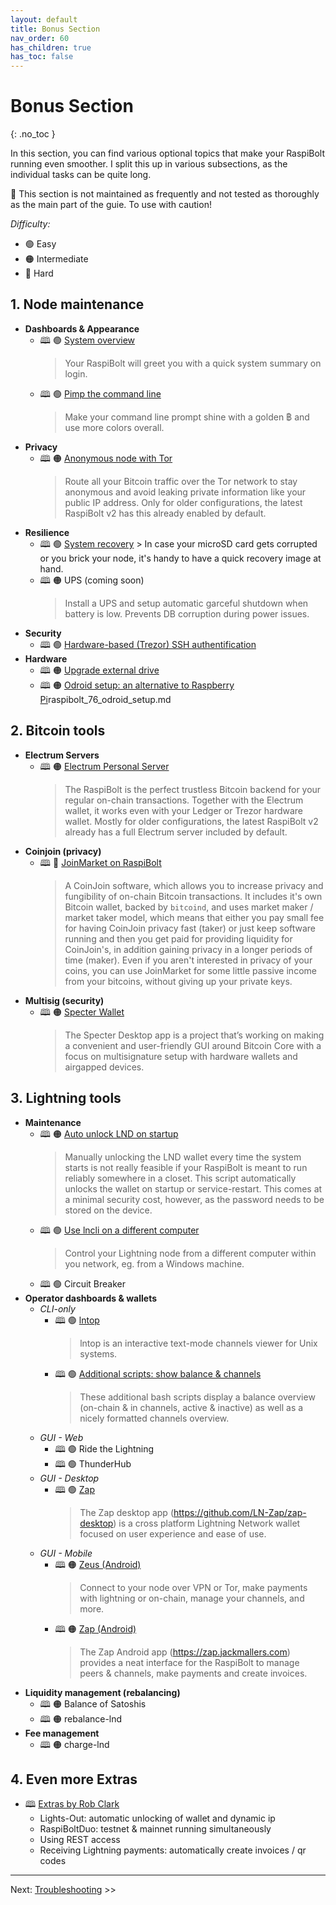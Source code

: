 ```yaml
---
layout: default
title: Bonus Section
nav_order: 60
has_children: true
has_toc: false
---
```

<!-- markdownlint-disable MD014 MD022 MD025 MD033 MD036 MD040 -->

# Bonus Section
{: .no_toc }

In this section, you can find various optional topics that make your RaspiBolt running even smoother. I split this up in various subsections, as the individual tasks can be quite long.

🚨 This section is not maintained as frequently and not tested as thoroughly as the main part of the guie. To use with caution!

*Difficulty:*
* 🟢 Easy
* 🟠 Intermediate
* 🔴 Hard

## 1. Node maintenance
* **Dashboards & Appearance**
    * 🕮 🟢 [System overview](bonus/raspibolt_61_system-overview.md) 
      >Your RaspiBolt will greet you with a quick system summary on login.
    * 🕮 🟢 [Pimp the command line](bonus/raspibolt_62_commandline.md) 
      > Make your command line prompt shine with a golden ฿ and use more colors overall.
* **Privacy**
    * 🕮 🟠 [Anonymous node with Tor](bonus/raspibolt_69_tor.md) 
      > Route all your Bitcoin traffic over the Tor network to stay anonymous and avoid leaking private information like your public IP address. Only for older configurations, the latest RaspiBolt v2 has this already enabled by default.
* **Resilience**
    * 🕮 🟢 [System recovery](bonus/raspibolt_65_system-recovery.md)        > In case your microSD card gets corrupted or you brick your node, it's handy to have a quick recovery image at hand.
    * 🕮 🟠 UPS (coming soon) 
      > Install a UPS and setup automatic garceful shutdown when battery is low. Prevents DB corruption during power issues.
* **Security**
    * 🕮 🟢 [Hardware-based (Trezor) SSH authentification](bonus/raspibolt_75_trezor-agent.md) 
* **Hardware**
    * 🕮 🟠 [Upgrade external drive](bonus/raspibolt_77_upgrade-external-drive.md) 
    * 🕮 🟠 [Odroid setup: an alternative to Raspberry Pi]()raspibolt_76_odroid_setup.md 
  

## 2. Bitcoin tools
* **Electrum Servers**
    * 🕮 🟠 [Electrum Personal Server](bonus/raspibolt_64_electrum.md) 
      > The RaspiBolt is the perfect trustless Bitcoin backend for your regular on-chain transactions. Together with the Electrum wallet, it works even with your Ledger or Trezor hardware wallet. Mostly for older configurations, the latest RaspiBolt v2 already has a full Electrum server included by default.
* **Coinjoin (privacy)**
    * 🕮 🔴 [JoinMarket on RaspiBolt](https://github.com/kristapsk/raspibolt-extras/blob/master/joinmarket.md) 
      > A CoinJoin software, which allows you to increase privacy and fungibility of on-chain Bitcoin transactions. It includes it's own Bitcoin wallet, backed by `bitcoind`, and uses market maker / market taker model, which means that either you pay small fee for having CoinJoin privacy fast (taker) or just keep software running and then you get paid for providing liquidity for CoinJoin's, in addition gaining privacy in a longer periods of time (maker). Even if you aren't interested in privacy of your coins, you can use JoinMarket for some little passive income from your bitcoins, without giving up your private keys. 
* **Multisig (security)**
    * 🕮 🟠 [Specter Wallet](bonus/raspibolt_76_specter-desktop.md) 
      > The Specter Desktop app is a project that’s working on making a convenient and user-friendly GUI around Bitcoin Core with a focus on multisignature setup with hardware wallets and airgapped devices.

## 3. Lightning tools
* **Maintenance**
    * 🕮 🟠 [Auto unlock LND on startup](bonus/raspibolt_6A_auto-unlock.md) 
      > Manually unlocking the LND wallet every time the system starts is not really feasible if your RaspiBolt is meant to run reliably somewhere in a closet. This script automatically unlocks the wallet on startup or service-restart. This comes at a minimal security cost, however, as the password needs to be stored on the device.
    * 🕮 🟢 [Use lncli on a different computer](bonus/raspibolt_66_remote_lncli.md) 
       > Control your Lightning node from a different computer within you network, eg. from a Windows machine.
    * 🕮 🟢 Circuit Breaker 
* **Operator dashboards & wallets**
  * *CLI-only*
    * 🕮 🟢 [lntop](bonus/raspibolt_74_lntop.md) 
      > lntop is an interactive text-mode channels viewer for Unix systems.
    * 🕮 🟢 [Additional scripts: show balance & channels](bonus/raspibolt_67_additional-scripts.md) 
      > These additional bash scripts display a balance overview (on-chain & in channels, active & inactive) as well as a nicely formatted channels overview.
  * *GUI - Web*
    * 🕮 🟢 Ride the Lightning 
    * 🕮 🟢 ThunderHub 
  * *GUI - Desktop*
    * 🕮 🟢 [Zap](bonus/raspibolt_71_zap.md) 
      > The Zap desktop app (https://github.com/LN-Zap/zap-desktop) is a cross platform Lightning Network wallet focused on user experience and ease of use.
  * *GUI - Mobile*
    * 🕮 🟠 [Zeus (Android)](bonus/zeus-over-tor.md) 
      >  Connect to your node over VPN or Tor, make payments with lightning or on-chain, manage your channels, and more. 
    * 🕮 🟠 [Zap (Android)](bonus/raspibolt_72_zap-ios.md) 
      > The Zap Android app (https://zap.jackmallers.com) provides a neat interface for the RaspiBolt to manage peers & channels, make payments and create invoices.
 * **Liquidity management (rebalancing)**
    * 🕮 🟠 Balance of Satoshis 
    * 🕮 🟠 rebalance-lnd 
 * **Fee management**
    * 🕮 🟠 charge-lnd 

## 4. Even more Extras
   * 🕮 [Extras by Rob Clark](https://github.com/robclark56/RaspiBolt-Extras/blob/master/README.md)
     *  Lights-Out: automatic unlocking of wallet and dynamic ip
     *  RaspiBoltDuo: testnet & mainnet running simultaneously
     *  Using REST access
     *  Receiving Lightning payments: automatically create invoices / qr codes
---

Next: [Troubleshooting](raspibolt_70_troubleshooting.md) >>
